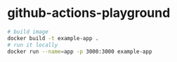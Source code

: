 # github-actions-playground

```bash
# build image
docker build -t example-app .
# run it locally
docker run --name=app -p 3000:3000 example-app
```
